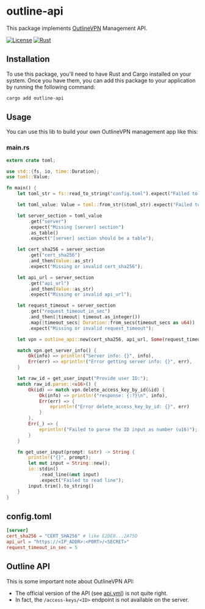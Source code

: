 # outline-api

This package implements [OutlineVPN](https://getoutline.org) Management API.

[![License](https://img.shields.io/badge/license-MIT-blue.svg)](https://opensource.org/licenses/MIT)
[![Rust](https://img.shields.io/badge/rust-1.70%2B-blue.svg)](https://github.com/rust-lang/rust)

## Installation

To use this package, you'll need to have Rust and Cargo installed on your system. Once you have them, you can add this package to your application by running the following command:

```bash
cargo add outline-api
```

## Usage

You can use this lib to build your own OutlineVPN management app like this:

### main.rs

```rust
extern crate toml;

use std::{fs, io, time::Duration};
use toml::Value;

fn main() {
    let toml_str = fs::read_to_string("config.toml").expect("Failed to read config file");

    let toml_value: Value = toml::from_str(&toml_str).expect("Failed to parse config.toml");

    let server_section = toml_value
        .get("server")
        .expect("Missing [server] section")
        .as_table()
        .expect("[server] section should be a table");

    let cert_sha256 = server_section
        .get("cert_sha256")
        .and_then(Value::as_str)
        .expect("Missing or invalid cert_sha256");

    let api_url = server_section
        .get("api_url")
        .and_then(Value::as_str)
        .expect("Missing or invalid api_url");

    let request_timeout = server_section
        .get("request_timeout_in_sec")
        .and_then(|timeout| timeout.as_integer())
        .map(|timeout_secs| Duration::from_secs(timeout_secs as u64))
        .expect("Missing or invalid request_timeout");

    let vpn = outline_api::new(cert_sha256, api_url, Some(request_timeout));

    match vpn.get_server_info() {
        Ok(info) => println!("Server info: {}", info),
        Err(err) => eprintln!("Error getting server info: {}", err),
    }

    let raw_id = get_user_input("Provide user ID:");
    match raw_id.parse::<u16>() {
        Ok(id) => match vpn.delete_access_key_by_id(&id) {
            Ok(info) => println!("response: {:?}\n", info),
            Err(err) => {
                eprintln!("Error delete_access_key_by_id: {}", err)
            }
        },
        Err(_) => {
            eprintln!("Failed to parse the ID input as number (u16)");
        }
    }

    fn get_user_input(prompt: &str) -> String {
        println!("{}", prompt);
        let mut input = String::new();
        io::stdin()
            .read_line(&mut input)
            .expect("Failed to read line");
        input.trim().to_string()
    }
}
```

## config.toml

```toml
[server]
cert_sha256 = "CERT_SHA256" # like E2DE8...2A75D
api_url = "https://<IP_ADDR>:<PORT>/<SECRET>"
request_timeout_in_sec = 5
```

## Outline API

This is some important note about OutlineVPN API:

- The official version of the API (see [api.yml](/api.yml)) is not quite right.
- In fact, the `/access-keys/<ID>` endpoint is not available on the server.

